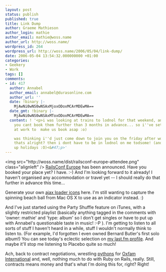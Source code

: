 ```yaml
---
layout: post
status: publish
published: true
title: Link Dump
author: Graeme Mathieson
author_login: mathie
author_email: mathie@woss.name
author_url: http://woss.name/
wordpress_id: 264
wordpress_url: http://woss.name/2006/05/04/link-dump/
date: 2006-05-04 13:54:32.000000000 +01:00
categories:
- Geekery
- Work
tags: []
comments:
- id: 417
  author: Annabel
  author_email: annabel@durasonline.com
  author_url: ''
  date: !binary |-
    MjAwNi0wNS0wNSAxMjoxODoxMCArMDEwMA==
  date_gmt: !binary |-
    MjAwNi0wNS0wNSAxMToxODoxMCArMDEwMA==
  content: ! '<p>i was looking at trains to lodnol for that weekend, and aparently
    you cant book them further than 3 months in advance... so i''ve set up a reminder
    at work to  make us book asap :o)

    was thinking i''d just come down to join you on the friday after work though if
    thats alright? then i dont have to be in lodnol on me todsome! (and it wont take
    up holidays :O)<&#47;p>'
---
```

<img src="http:&#47;&#47;woss.name&#47;dist&#47;railsconf-europe-attendee.png" class="alignleft" &#47;> [RailsConf Europe](http:&#47;&#47;europe.railsconf.org&#47;) has been announced.  Have you booked your place yet?  I have.  :-)  And I'm looking forward to it already!  I haven't organised any accommodation or travel yet -- I should really do that further in advance this time...

Generate your own [ajax loader icons](http:&#47;&#47;www.ajaxload.info&#47;) here.  I'm still wanting to capture the spinning beach ball from Mac OS X to use as an indicator instead. :)

And I've just started using the Party Shuffle feature on iTunes, with a slightly restricted playlist (basically anything tagged in the comments with 'owner: mathie' and 'type: album' so I don't get singles or have to put up with Annabel's questionable taste in music! :-P ).  I'm getting to listen to all sorts of stuff I haven't heard in a while, stuff I wouldn't normally think to listen to.  (For example, I'd forgotten I even owned Bernard Butler's first solo album!)  You can see today's eclectic selection on [my last.fm profile](http:&#47;&#47;www.last.fm&#47;user&#47;mathie_wossname).  And maybe it'll stop me listening to Placebo quite so much!

Ach, back to contract negotiations, wrestling [pythons](http:&#47;&#47;www.python.org&#47;) for [Oxfam International](http:&#47;&#47;www.oxfam.org&#47;) and, well, nothing much to do with Ruby on Rails, really.  Still, contracts means money and that's what I'm doing this for, right?  Right!
